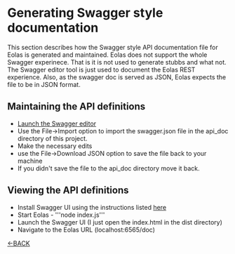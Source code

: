 # Generating Swagger style documentation

This section describes how the Swagger style API documentation file for Eolas is generated and maintained.  Eolas does not support the whole Swagger experinece.  That is it is not used to generate stubbs and what not.  The Swagger editor tool is just used to document the Eolas REST experience.  Also, as the swagger doc is served as JSON, Eolas expects the file to be in JSON format.

##  Maintaining the API definitions

- [Launch the Swagger editor](http://editor.swagger.io/#/ "Swagger Editor")
- Use the File->Import option to import the swagger.json file in the api_doc directory of this project.
- Make the necessary edits
- use the File->Download JSON option to save the file back to your machine
- If you didn't save the file to the api_doc directory move it back.

##  Viewing the API definitions

- Install Swagger UI using the instructions listed [here](http://swagger.io/swagger-ui/ "Swagger UI")
- Start Eolas - '''node index.js'''
- Launch the Swagger UI (I just open the index.html in the dist directory)
- Navigate to the Eolas URL (localhost:6565/doc)


[<-BACK](README.md)
